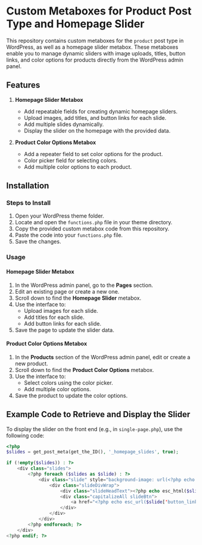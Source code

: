 # Custom Metaboxes for Product Post Type and Homepage Slider

This repository contains custom metaboxes for the `product` post type in WordPress, as well as a homepage slider metabox. These metaboxes enable you to manage dynamic sliders with image uploads, titles, button links, and color options for products directly from the WordPress admin panel.

## Features

1. **Homepage Slider Metabox**
   - Add repeatable fields for creating dynamic homepage sliders.
   - Upload images, add titles, and button links for each slide.
   - Add multiple slides dynamically.
   - Display the slider on the homepage with the provided data.

2. **Product Color Options Metabox**
   - Add a repeater field to set color options for the product.
   - Color picker field for selecting colors.
   - Add multiple color options to each product.

## Installation

### Steps to Install

1. Open your WordPress theme folder.
2. Locate and open the `functions.php` file in your theme directory.
3. Copy the provided custom metabox code from this repository.
4. Paste the code into your `functions.php` file.
5. Save the changes.

### Usage

#### Homepage Slider Metabox

1. In the WordPress admin panel, go to the **Pages** section.
2. Edit an existing page or create a new one.
3. Scroll down to find the **Homepage Slider** metabox.
4. Use the interface to:
   - Upload images for each slide.
   - Add titles for each slide.
   - Add button links for each slide.
5. Save the page to update the slider data.

#### Product Color Options Metabox

1. In the **Products** section of the WordPress admin panel, edit or create a new product.
2. Scroll down to find the **Product Color Options** metabox.
3. Use the interface to:
   - Select colors using the color picker.
   - Add multiple color options.
4. Save the product to update the color options.

## Example Code to Retrieve and Display the Slider

To display the slider on the front end (e.g., in `single-page.php`), use the following code:

```php
<?php
$slides = get_post_meta(get_the_ID(), '_homepage_slides', true);

if (!empty($slides)) : ?>
    <div class="slides">
        <?php foreach ($slides as $slide) : ?>
            <div class="slide" style="background-image: url(<?php echo esc_url($slide['image']); ?>);">
                <div class="slideDivWrap">
                    <div class="slideHeadText"><?php echo esc_html($slide['title']); ?></div>
                    <div class="capitalizeAll slideBtn">
                        <a href="<?php echo esc_url($slide['button_link']); ?>" class="noUnderlineNoColor" title="View Collection">View Collection</a>
                    </div>
                </div>
            </div>
        <?php endforeach; ?>
    </div>
<?php endif; ?>

